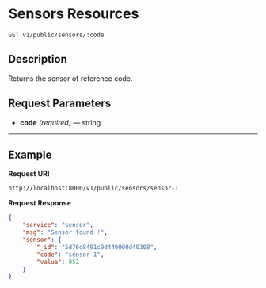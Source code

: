 # Sensors Resources

    GET v1/public/sensors/:code

## Description
Returns the sensor of reference code.

## Request Parameters

- **code** _(required)_ — string

***

## Example
**Request URI**

    http://localhost:8000/v1/public/sensors/sensor-1

**Request Response**
``` json
{
    "service": "sensor",
    "msg": "Sensor found !",
    "sensor": {
        "_id": "5d76d8491c9d440000d40308",
        "code": "sensor-1",
        "value": 952
    }
}
```